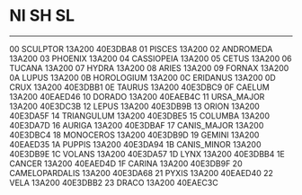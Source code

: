 #  NI               SH     SL
-----------------------------------
00 SCULPTOR         13A200 40E3DBA8
01 PISCES           13A200
02 ANDROMEDA        13A200
03 PHOENIX          13A200
04 CASSIOPEIA       13A200
05 CETUS            13A200
06 TUCANA           13A200
07 HYDRA            13A200
08 ARIES            13A200
09 FORNAX           13A200
0A LUPUS            13A200
0B HOROLOGIUM       13A200
0C ERIDANUS         13A200
0D CRUX             13A200 40E3DBB1
0E TAURUS           13A200 40E3DBC9
0F CAELUM           13A200 40EAED46
10 DORADO           13A200 40EAEB4C
11 URSA_MAJOR       13A200 40E3DC3B
12 LEPUS            13A200 40E3DB9B
13 ORION            13A200 40E3DA5F
14 TRIANGULUM       13A200 40E3DBE5
15 COLUMBA          13A200 40E3DA7D
16 AURIGA           13A200 40E3DBAF
17 CANIS_MAJOR      13A200 40E3DBC4
18 MONOCEROS        13A200 40E3DB9D
19 GEMINI           13A200 40EAED35
1A PUPPIS           13A200 40E3DA94
1B CANIS_MINOR      13A200 40E3DB9E
1C VOLANS           13A200 40E3DA57
1D LYNX             13A200 40E3DBB4
1E CANCER           13A200 40EAED4D
1F CARINA           13A200 40E3DB9F
20 CAMELOPARDALIS   13A200 40E3DA68
21 PYXIS            13A200 40EAED40
22 VELA             13A200 40E3DBB2
23 DRACO            13A200 40EAEC3C
